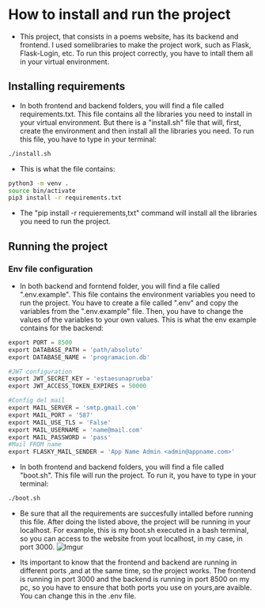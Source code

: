 # How to install and run the project
* This project, that consists in a poems website, has its backend and frontend. I used somelibraries to make the project work, such as Flask, Flask-Login, etc. To run this project correctly, you have to intall them all in your virtual environment. 

## Installing requirements
* In both frontend and backend folders, you will find a file called requirements.txt. This file contains all the libraries you need to install in your virtual environment. But there is a "install.sh" file that will, first, create the environment and then install all the libraries you need. To run this file, you have to type in your terminal:
```bash
./install.sh
```
* This is what the file contains:
```bash
python3 -m venv .
source bin/activate
pip3 install -r requirements.txt
```
* The "pip install -r requierements,txt" command will install all the libraries you need to run the project.

## Running the project
### Env file configuration
* In both backend and forntend folder, you will find a file called ".env.example". This file contains the environment variables you need to run the project. You have to create a file called ".env" and copy the variables from the ".env.example" file. Then, you have to change the values of the variables to your own values. This is what the env example contains for the backend:
```python
export PORT = 8500
export DATABASE_PATH = 'path/absoluto'
export DATABASE_NAME = 'programacion.db'

#JWT configuration
export JWT_SECRET_KEY = 'estaesunaprueba'
export JWT_ACCESS_TOKEN_EXPIRES = 50000

#Config del mail
export MAIL_SERVER = 'smtp.gmail.com'
export MAIL_PORT = '587'
export MAIL_USE_TLS = 'False'
export MAIL_USERNAME = 'name@mail.com'
export MAIL_PASSWORD = 'pass'
#Mail FROM name
export FLASKY_MAIL_SENDER = 'App Name Admin <admin@appname.com>'
```

* In both frontend and backend folders, you will find a file called "boot.sh". This file will run the project. To run it, you have to type in your terminal:
```bash
./boot.sh
```
* Be sure that all the requirements are succesfully intalled before running this file. After doing the listed above, the project will be running in your localhost. For example, this is my boot.sh executed in a bash terminal, so you can access to the website from yout localhost, in my case, in port 3000.
![Imgur](https://i.imgur.com/CbnMVyO.png)

* Its important to know that the frontend and backend are running in different ports ,and at the same time, so the project works. The frontend is running in port 3000 and the backend is running in port 8500 on my pc, so you have to ensure that both ports you use on yours,are avaible. You can change this in the .env file.